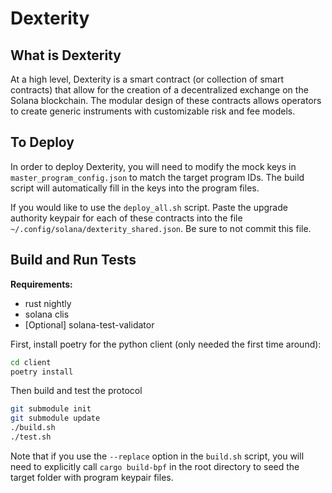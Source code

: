 # Dexterity
## What is Dexterity
At a high level, Dexterity is a smart contract (or collection of smart contracts) that allow for the creation of a decentralized exchange on the Solana blockchain. The modular design of these contracts allows operators to create generic instruments with customizable risk and fee models.

## To Deploy
In order to deploy Dexterity, you will need to modify the mock keys in `master_program_config.json` to match the target program IDs. The build script will automatically fill in the keys into the program files.

If you would like to use the `deploy_all.sh` script. Paste the upgrade authority keypair for each of these contracts into the file `~/.config/solana/dexterity_shared.json`. Be sure to not commit this file.

## Build and Run Tests 
**Requirements:**
- rust nightly
- solana clis
- [Optional] solana-test-validator

First, install poetry for the python client (only needed the first time around):

```bash
cd client
poetry install
```

Then build and test the protocol

```bash
git submodule init
git submodule update
./build.sh
./test.sh
```

Note that if you use the `--replace` option in the `build.sh` script, you will need to explicitly call `cargo build-bpf` in the root directory to seed the target folder with program keypair files.
